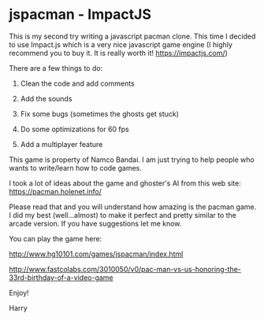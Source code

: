 jspacman - ImpactJS
=================

This is my second try writing a javascript pacman clone. This time I decided to use Impact.js which is a very nice javascript game engine (I highly recommend you to buy it. It is really worth it! https://impactjs.com/)

There are a few things to do:

1. Clean the code and add comments

2. Add the sounds

3. Fix some bugs (sometimes the ghosts get stuck)

4. Do some optimizations for 60 fps

5. Add a multiplayer feature

This game is property of Namco Bandai. I am just trying to help people who wants to write/learn how to code games.

I took a lot of ideas about the game and ghoster's AI from this web site: https://pacman.holenet.info/

Please read that and you will understand how amazing is the pacman game. I did my best (well...almost) to make it perfect and pretty similar to the arcade version. If you have suggestions let me know.

You can play the game here:

http://www.hg10101.com/games/jspacman/index.html

http://www.fastcolabs.com/3010050/v0/pac-man-vs-us-honoring-the-33rd-birthday-of-a-video-game

Enjoy!

Harry
